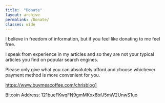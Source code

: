 ```yaml
---
title:  "Donate"
layout: archive
permalink: /Donate/
classes: wide
---
```


I believe in freedom of information, but if you feel like donating to me feel free. 

I speak from experience in my articles and so they are not your typical articles you find on popular search engines. 

Please only give what you can absolutely afford and choose whichever payment method is more convenient for you.

<https://www.buymeacoffee.com/chrisblog1>

Bitcoin Address: 121bueFKwqFN9gmMKxx8bfJ5mW2UnwS1uo
